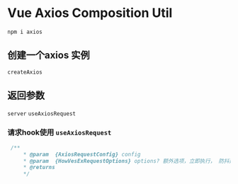  # Vue Axios Composition Util 

 `npm i axios` 
 
##  创建一个axios 实例
 
`createAxios`

##  返回参数 

`server`
`useAxiosRequest`

###  请求hook使用 `useAxiosRequest`
```js
 /**
     * @param  {AxiosRequestConfig} config 
     * @param  {HowVesExRequestOptions} options? 额外选项，立即执行， 防抖延迟时间
     * @returns
     */
```
